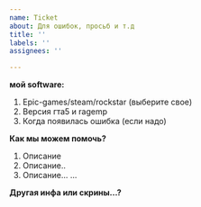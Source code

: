 ```yaml
---
name: Ticket
about: Для ошибок, просьб и т.д
title: ''
labels: ''
assignees: ''

---
```


**мой software:**
1. Epic-games/steam/rockstar (выберите свое)
2. Версия гта5 и ragemp
3. Когда появилась ошибка (если надо)

**Как мы можем помочь?**
1. Описание
2. Описание..
3. Описание...
...

**Другая инфа или скрины...?**
